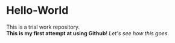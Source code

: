 # Hello-World
This is a trial work repository.  
**This is my first attempt at using Github**! 
_Let's see how this goes_.
